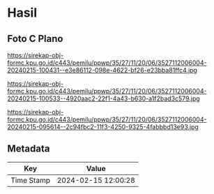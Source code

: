 # Hasil

## Foto C Plano

https://sirekap-obj-formc.kpu.go.id/c443/pemilu/ppwp/35/27/11/20/06/3527112006004-20240215-100431--e3e86112-098e-4622-bf26-e23bba81ffc4.jpg

https://sirekap-obj-formc.kpu.go.id/c443/pemilu/ppwp/35/27/11/20/06/3527112006004-20240215-100533--4920aac2-22f1-4a43-b630-a1f2bad3c579.jpg

https://sirekap-obj-formc.kpu.go.id/c443/pemilu/ppwp/35/27/11/20/06/3527112006004-20240215-095614--2c94fbc2-11f3-4250-9325-4fabbbd13e93.jpg


## Metadata

| Key        | Value               |
| ---------- | ------------------- |
| Time Stamp | 2024-02-15 12:00:28 |



